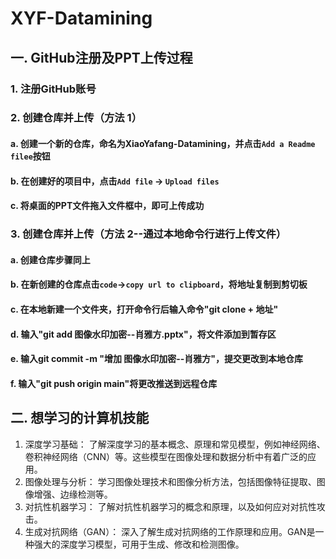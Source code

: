 # XYF-Datamining
## 一. GitHub注册及PPT上传过程
### 1. 注册GitHub账号
### 2. 创建仓库并上传（方法 1）
#### a. 创建一个新的仓库，命名为XiaoYafang-Datamining，并点击`Add a Readme filee`按钮
#### b. 在创建好的项目中，点击`Add file` &rarr; `Upload files`  
#### c. 将桌面的PPT文件拖入文件框中，即可上传成功  
### 3. 创建仓库并上传（方法 2--通过本地命令行进行上传文件） 
#### a. 创建仓库步骤同上  
#### b. 在新创建的仓库点击`code`&rarr;`copy url to clipboard`，将地址复制到剪切板  
#### c. 在本地新建一个文件夹，打开命令行后输入命令"git clone + 地址"  
#### d. 输入"git add 图像水印加密--肖雅方.pptx"，将文件添加到暂存区  
#### e. 输入git commit -m "增加 图像水印加密--肖雅方"，提交更改到本地仓库  
#### f. 输入"git push origin main"将更改推送到远程仓库 
## 二. 想学习的计算机技能 
1. 深度学习基础： 了解深度学习的基本概念、原理和常见模型，例如神经网络、卷积神经网络（CNN）等。这些模型在图像处理和数据分析中有着广泛的应用。
2. 图像处理与分析： 学习图像处理技术和图像分析方法，包括图像特征提取、图像增强、边缘检测等。
3. 对抗性机器学习： 了解对抗性机器学习的概念和原理，以及如何应对对抗性攻击。
4. 生成对抗网络（GAN）： 深入了解生成对抗网络的工作原理和应用。GAN是一种强大的深度学习模型，可用于生成、修改和检测图像。
